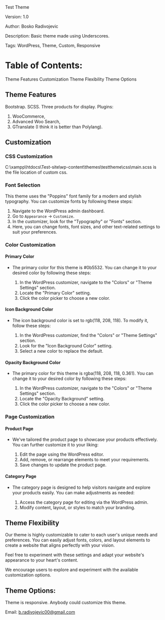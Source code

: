 Test Theme

Version: 1.0

Author: Bosko Radivojevic

Description: Basic theme made using Underscores.

Tags: WordPress, Theme, Custom, Responsive

# Table of Contents:
Theme Features
Customization
Theme Flexibility
Theme Options

## Theme Features
Bootstrap.
SCSS.
Three products for display.
Plugins:
1. WooCommerce,
2. Advanced Woo Search,
3. GTranslate (I think it is better than Polylang).
   
## Customization

### CSS Customization
C:\xampp\htdocs\Test-site\wp-content\themes\testtheme\css\main.scss is the file location of custom css.

### Font Selection

This theme uses the "Poppins" font family for a modern and stylish typography. You can customize fonts by following these steps:

1. Navigate to the WordPress admin dashboard.
2. Go to `Appearance` -> `Customize`.
3. In the customizer, look for the "Typography" or "Fonts" section.
4. Here, you can change fonts, font sizes, and other text-related settings to suit your preferences.

### Color Customization

#### Primary Color

- The primary color for this theme is #0b5532. You can change it to your desired color by following these steps:

    1. In the WordPress customizer, navigate to the "Colors" or "Theme Settings" section.
    2. Locate the "Primary Color" setting.
    3. Click the color picker to choose a new color.

#### Icon Background Color

- The icon background color is set to rgb(118, 208, 118). To modify it, follow these steps:

    1. In the WordPress customizer, find the "Colors" or "Theme Settings" section.
    2. Look for the "Icon Background Color" setting.
    3. Select a new color to replace the default.

#### Opacity Background Color

- The primary color for this theme is rgba(118, 208, 118, 0.361). You can change it to your desired color by following these steps:

    1. In the WordPress customizer, navigate to the "Colors" or "Theme Settings" section.
    2. Locate the "Opacity Background" setting.
    3. Click the color picker to choose a new color.

### Page Customization

#### Product Page

- We've tailored the product page to showcase your products effectively. You can further customize it to your liking:

    1. Edit the page using the WordPress editor.
    2. Add, remove, or rearrange elements to meet your requirements.
    3. Save changes to update the product page.

#### Category Page

- The category page is designed to help visitors navigate and explore your products easily. You can make adjustments as needed:

    1. Access the category page for editing via the WordPress admin.
    2. Modify content, layout, or styles to match your branding.

## Theme Flexibility

Our theme is highly customizable to cater to each user's unique needs and preferences. You can easily adjust fonts, colors, and layout elements to create a website that aligns perfectly with your vision.

Feel free to experiment with these settings and adapt your website's appearance to your heart's content.

We encourage users to explore and experiment with the available customization options.

## Theme Options:
Theme is responsive.
Anybody could customize this theme.

Email: b.radivojevic00@gmail.com
